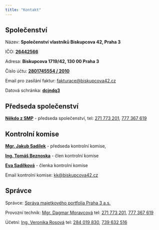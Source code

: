```yaml
---
title: "Kontakt"
---
```


## Společenství

Název: **Společenství vlastníků Biskupcova 42, Praha 3**

IČO: [**26442566**](https://or.justice.cz/ias/ui/rejstrik-firma.vysledky?subjektId=547780&typ=PLATNY)

Adresa: **Biskupcova 1719/42, 130 00 Praha 3**

Číslo účtu: [**2801745554 / 2010**](https://ib.fio.cz/ib/transparent?a=2801745554)

Email pro zasílání faktur: [fakturace@biskupcova42.cz](mailto:fakturace@biskupcova42.cz)

Datová schránka: [**dcjndq3**](https://www.mojedatovaschranka.cz/sds/detail?dbid=dcjndq3)

## Předseda společenství

[**Někdo z SMP**](mailto:@smppraha3.cz) - předseda společenství, tel: [271 773 201](tel:+420271773201), [777 367 619](tel:+420777367619)

## Kontrolní komise

[**Mgr. Jakub Sadílek**](mailto:sadilek@biskupcova42.cz) - předseda kontrolní komise,

[**Ing. Tomáš Beznoska**](mailto:beznoska@biskupcova42.cz) - člen kontrolní komise

[**Eva Sadílková**](mailto:sadilkova@biskupcova42.cz) - členka kontrolní komise

Email kontrolní komise: [kk@biskupcova42.cz](mailto:vybor@biskupcova42.cz)

## Správce

Správce: [Správa majetkového portfolia Praha 3 a.s.](https://www.spravanemovitosti.online/) 

Provozní technik: [Mgr. Dagmar Moravcová](mailto:moravcova@smppraha3.cz) tel: [271 773 201](tel:+420271773201), [777 367 619](tel:+420777367619)

Účetní: [Ing. Veronika Rosová](mailto:rosova@smppraha3.cz) tel: [284 019 830](tel:+420284019830), [739 632 516](tel:+420739632516)
